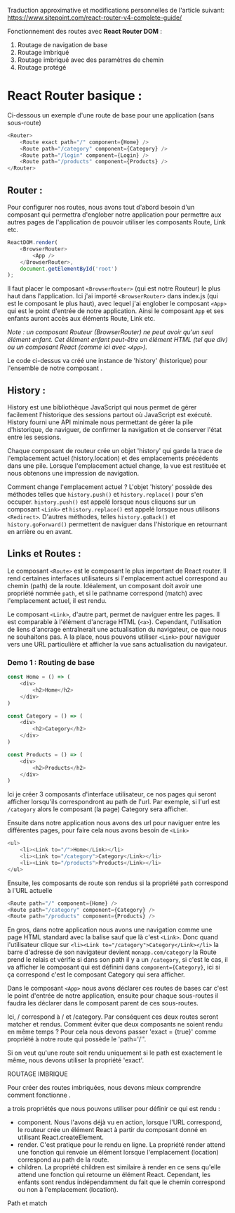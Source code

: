 Traduction approximative et modifications personnelles de l'article suivant: https://www.sitepoint.com/react-router-v4-complete-guide/


Fonctionnement des routes avec **React Router DOM** :

1. Routage de navigation de base
2. Routage imbriqué
3. Routage imbriqué avec des paramètres de chemin
4. Routage protégé

# React Router basique :

Ci-dessous un exemple d'une route de base pour une application (sans sous-route)

```JavaScript
<Router>
    <Route exact path="/" component={Home} />
    <Route path="/category" component={Category} />
    <Route path="/login" component={Login} />
    <Route path="/products" component={Products} />
</Router>
```

## Router :

Pour configurer nos routes, nous avons tout d'abord besoin d'un composant qui permettra d'englober notre application pour permettre aux autres pages de l'application de pouvoir utiliser les composants Route, Link etc.

```JavaScript
ReactDOM.render(
    <BrowserRouter>
        <App />
    </BrowserRouter>,
    document.getElementById('root')
);
```

Il faut placer le composant ``<BrowserRouter>`` (qui est notre Routeur) le plus haut dans l'application.
Ici j'ai importé ``<BrowserRouter>`` dans index.js (qui est le composant le plus haut), avec lequel j'ai englober le composant ``<App>`` qui est le point d'entrée de notre application. Ainsi le composant ``App`` et ses enfants auront accès aux éléments Route, Link etc.

*Note : un composant Routeur (BrowserRouter) ne peut avoir qu'un seul élément enfant. Cet élément enfant peut-être un élément HTML (tel que div) ou un composant React (comme ici avec ``<App>``).*

Le code ci-dessus va créé une instance de 'history' (historique) pour l'ensemble de notre composant <App>.

## History :

History est une bibliothèque JavaScript qui nous permet de gérer facilement l'historique des sessions partout où JavaScript est exécuté.
History fourni une API minimale nous permettant de gérer la pile d'historique, de naviguer, de confirmer la navigation et de conserver l'état entre les sessions.

Chaque composant de routeur crée un objet 'history' qui garde la trace de l'emplacement actuel (history.location) et des emplacements précédents dans une pile. Lorsque l'emplacement actuel change, la vue est restituée et nous obtenons une impression de navigation.

Comment change l'emplacement actuel ? L'objet 'history' possède des méthodes telles que ``history.push()`` et ``history.replace()`` pour s'en occuper. ``history.push()`` est appelé lorsque nous cliquons sur un composant ``<Link>`` et ``history.replace()`` est appelé lorsque nous utilisons ``<Redirect>``.
D'autres méthodes, telles ``history.goBack()`` et ``history.goForward()`` permettent de naviguer dans l'historique en retournant en arrière ou en avant.


## Links et Routes :

Le composant ``<Route>`` est le composant le plus important de React router. Il rend certaines interfaces utilisateurs si l'emplacement actuel correspond au chemin (path) de la route.
Idéalement, un composant <Route> doit avoir une propriété nommée ``path``, et si le pathname correspond (match) avec l'emplacement actuel, il est rendu.

Le composant ``<Link>``, d'autre part, permet de naviguer entre les pages. Il est comparable à l'élément d'ancrage HTML (``<a>``). Cependant, l'utilisation de liens d'ancrage entraînerait une actualisation du navigateur, ce que nous ne souhaitons pas.
A la place, nous pouvons utiliser ``<Link>`` pour naviguer vers une URL particulière et afficher la vue sans actualisation du navigateur.


### Demo 1 : Routing de base


```JavaScript
const Home = () => (
    <div>
        <h2>Home</h2>
    </div>
)
```
```JavaScript
const Category = () => (
    <div>
        <h2>Category</h2>
    </div>
)
```
```JavaScript
const Products = () => (
    <div>
        <h2>Products</h2>
    </div>
)
```

Ici je créer 3 composants d'interface utilisateur, ce nos pages qui seront afficher lorsqu'ils correspondront au path de l'url. Par exemple, si l'url est ``/category`` alors le composant (la page) Category sera afficher.

Ensuite dans notre application nous avons des url pour naviguer entre les différentes pages, pour faire cela nous avons besoin de ``<Link>``

```JavaScript
<ul>
    <li><Link to="/">Home</Link></li>
    <li><Link to="/category">Category</Link></li>
    <li><Link to="/products">Products</Link></li>
</ul>
```

Ensuite, les composants de route son rendus si la propriété ``path`` correspond à l'URL actuelle

```JavaScript
<Route path="/" component={Home} />
<Route path="/category" component={Category} />
<Route path="/products" component={Products} />
```

En gros, dans notre application nous avons une navigation comme une page HTML standard avec la balise <a> sauf que là c'est ``<Link>``.
Donc quand l'utilisateur clique sur ``<li><Link to="/category">Category</Link></li>`` la barre d'adresse de son navigateur devient ``monapp.com/category``
la Route prend le relais et vérifie si dans son path il y a un ``/category``, si c'est le cas, il va afficher le composant qui est définini dans ``component={Category}``, ici si ça correspond c'est le composant Category qui sera afficher.

Dans le composant ``<App>`` nous avons déclarer ces routes de bases car c'est le point d'entrée de notre application, ensuite pour chaque sous-routes il faudra les déclarer dans le composant parent de ces sous-routes.

Ici, / correspond à / et /category. Par conséquent ces deux routes seront matcher et rendus. Comment éviter que deux composants ne soient rendu en même temps ?
Pour cela nous devons passer 'exact = {true}' comme propriété à notre route qui possède le 'path='/''.

<Route exact={true} path="/" component={Home} />

Si on veut qu'une route soit rendu uniquement si le path est exactement le même, nous devons utiliser la propriété 'exact'.

ROUTAGE IMBRIQUE

Pour créer des routes imbriquées, nous devons mieux comprendre comment fonctionne <Route>.

<Route> a trois propriétés que nous pouvons utiliser pour définir ce qui est rendu :

* component. Nous l'avons déjà vu en action, lorsque l'URL correspond, le routeur crée un élément React à partir du composant donné en utilisant React.createElement.
* render. C'est pratique pour le rendu en ligne. La propriété render attend une fonction qui renvoie un élément lorsque l'emplacement (location) correspond au path de la route.
* children. La propriété children est similaire à render en ce sens qu'elle attend une fonction qui retourne un élément React. Cependant, les enfants sont rendus indépendamment du fait que le chemin correspond ou non à l'emplacement (location).


Path et match
